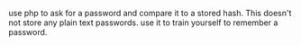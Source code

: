 use php to ask for a password and compare it to a stored hash. This doesn't not store any plain text passwords. use it to train yourself to remember a password. 
